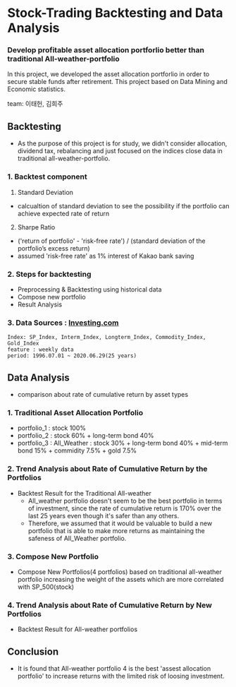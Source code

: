 # Stock-Trading Backtesting and Data Analysis

### Develop profitable asset allocation portforlio better than traditional All-weather-portfolio

In this project, we developed the asset allocation portforlio in order to secure stable funds after retirement. This project based on Data Mining and Economic statistics.

team: 이태헌, 김희주

## Backtesting
* As the purpose of this project is for study, we didn't consider allocation, dividend tax, rebalancing and just focused on the indices close data in traditional all-weather-portfolio.

### 1. Backtest component
1. Standard Deviation
- calcualtion of standard deviation to see the possibility if the portfolio can achieve expected rate of return

2. Sharpe Ratio
- ('return of portfolio' - 'risk-free rate') / (standard deviation of the portfolio’s excess return)
- assumed 'risk-free rate' as 1% interest of Kakao bank saving

### 2. Steps for backtesting 
* Preprocessing & Backtesting using historical data
* Compose new portfolio
* Result Analysis


### 3. Data Sources : [Investing.com](https://www.investing.com/)

    Index: SP_Index, Interm_Index, Longterm_Index, Commodity_Index, Gold_Index
    feature : weekly data
    period: 1996.07.01 ~ 2020.06.29(25 years)
    

## Data Analysis

* comparison about rate of cumulative return by asset types

### 1. Traditional Asset Allocation Portfolio
- portfolio_1 : stock 100%
- portfolio_2 : stock 60% + long-term bond 40%
- portfolio_3 : All_Weather : stock 30% + long-term bond 40% + mid-term bond 15% + commidity 7.5% + gold 7.5%

### 2. Trend Analysis about Rate of Cumulative Return by the Portfolios
* Backtest Result for the Traditional All-weather
   - All_weather portfolio doesn't seem to be the best portfolio in terms of investment, since the rate of cumulative return is 170% over the last 25 years even though it's safer than any others. 
   - Therefore, we assumed that it would be valuable to build a new portfolio that is able to make more returns as maintaining the safeness of All_Weather portfolio.
    
### 3. Compose New Portfolio
   - Compose New Portfolios(4 portfolios) based on traditional all-weather portfolio increasing the weight of the assets which are more correlated with SP_500(stock) 

### 4. Trend Analysis about Rate of Cumulative Return by New Portfolios
   - Backtest Result for All-weather portfolios

## Conclusion
   - It is found that All-weather portfolio 4 is the best 'assest allocation portfolio' to increase returns with the limited risk of loosing investment. 
